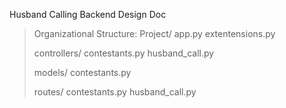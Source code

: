 Husband Calling Backend Design Doc

>Organizational Structure:
>Project/
>  app.py
>  extentensions.py
>
>  controllers/
>    contestants.py
>    husband_call.py
>
>  models/
>    contestants.py
>
>  routes/
>    contestants.py
>    husband_call.py
    
    
